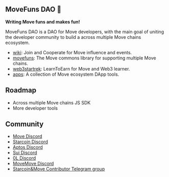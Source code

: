 ## MoveFuns DAO 👋


**Writing Move funs and makes fun!**

MoveFuns DAO is a DAO for Move developers, with the main goal of uniting the developer community to build a across multiple Move chains ecosystem.

* [wiki](https://movefuns.atlassian.net/wiki/spaces/MOVEFUNS/overview): Join and Cooperate for Move influence and events. 
* [movefuns](https://github.com/movefuns/movefuns): The Move commons library for supporting multiple Move chains.
* [web3startrek](https://github.com/movefuns/web3startrek): LearnToEarn for Move and Web3 learner.
* [apps](https://github.com/movefuns/apps): A collection of Move ecosystem DApp tools.

## Roadmap

* Across multiple Move chains JS SDK
* More developer tools


## Community

- [Move Discord](https://discord.gg/f4JSrK8T2t)
- [Starcoin Discord](https://discord.gg/starcoin)
- [Aptos Discord](https://discord.gg/aptoslabs)
- [Sui Discord](https://discord.gg/Sui)
- [0L Discord](https://discord.gg/0lnetwork)
- [MoveMove Discord](https://discord.gg/nu24PcqCGW)
- [Starcoin&Move Contributor Telegram group](https://t.me/starcoin_contributor)
